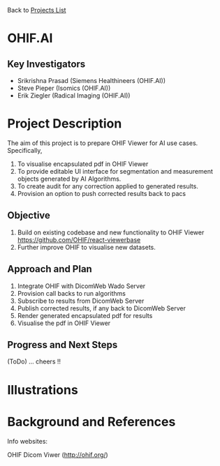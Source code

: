Back to [Projects List](../../README.md#ProjectsList)

# OHIF.AI

## Key Investigators

- Srikrishna Prasad (Siemens Healthineers (OHIF.AI))
- Steve Pieper (Isomics (OHIF.AI))
- Erik Ziegler (Radical Imaging (OHIF.AI))

# Project Description

The aim of this project is to prepare OHIF Viewer for AI use cases. 
Specifically,
1. To visualise encapsulated pdf in OHIF Viewer
2. To provide editable UI interface for segmentation and measurement objects generated by AI Algorithms. 
3. To create audit for any correction applied to generated results.
4. Provision an option to push corrected results back to pacs

## Objective

1. Build on existing codebase and new functionality to OHIF Viewer https://github.com/OHIF/react-viewerbase
2. Further improve OHIF to visualise new datasets.

## Approach and Plan

1. Integrate OHIF with DicomWeb Wado Server
2. Provision call backs to run algorithms
3. Subscribe to results from DicomWeb Server
4. Publish corrected results, if any back to DicomWeb Server
5. Render generated encapsulated pdf for results
6. Visualise the pdf in OHIF Viewer

## Progress and Next Steps

(ToDo) ... cheers !! 

# Illustrations

# Background and References

Info websites:

OHIF Dicom Viwer
(http://ohif.org/)
